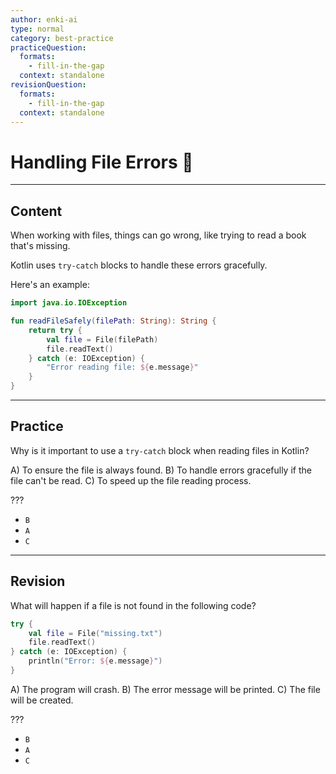 ```yaml
---
author: enki-ai
type: normal
category: best-practice
practiceQuestion:
  formats:
    - fill-in-the-gap
  context: standalone
revisionQuestion:
  formats:
    - fill-in-the-gap
  context: standalone
---
```


# Handling File Errors 🚨

---
## Content

When working with files, things can go wrong, like trying to read a book that's missing. 

Kotlin uses `try-catch` blocks to handle these errors gracefully.

Here's an example:

```kotlin
import java.io.IOException

fun readFileSafely(filePath: String): String {
    return try {
        val file = File(filePath)
        file.readText()
    } catch (e: IOException) {
        "Error reading file: ${e.message}"
    }
}
```
  
---
## Practice

Why is it important to use a `try-catch` block when reading files in Kotlin?

A) To ensure the file is always found.
B) To handle errors gracefully if the file can't be read.
C) To speed up the file reading process.

???

- `B`
- `A`
- `C`


---
## Revision

What will happen if a file is not found in the following code?

```kotlin
try {
    val file = File("missing.txt")
    file.readText()
} catch (e: IOException) {
    println("Error: ${e.message}")
}
```

A) The program will crash.
B) The error message will be printed.
C) The file will be created.

???

- `B`
- `A`
- `C`
